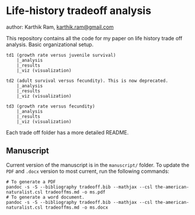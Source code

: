 # Life-history tradeoff analysis

author: Karthik Ram, [karthik.ram@gmail.com](mailto:karthik.ram@gmail.com)

This repository contains all the code for my paper on life history trade off analysis. Basic organizational setup.

```
td1 (growth rate versus juvenile survival)
	|_analysis
	|_results
	|_viz (visualization)

td2 (adult survival versus fecundity). This is now deprecated.
	|_analysis
	|_results
	|_viz (visualization)

td3 (growth rate versus fecundity)
	|_analysis
	|_results
	|_viz (visualization)
```
Each trade off folder has a more detailed README.

## Manuscript

Current version of the manuscript is in the `manuscript/` folder. To update the `PDF` and `.docx` version to most current, run the following commands:

```
# To generate a PDF
pandoc -s -S --bibliography tradeoff.bib --mathjax --csl the-american-naturalist.csl tradeoffms.md -o ms.pdf
# To generate a word document.
pandoc -s -S --bibliography tradeoff.bib --mathjax --csl the-american-naturalist.csl tradeoffms.md -o ms.docx

```
